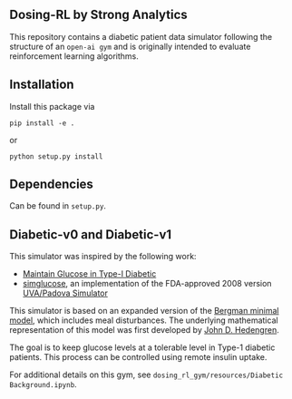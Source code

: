 ## Dosing-RL by Strong Analytics

This repository contains a diabetic patient data simulator following the structure of an `open-ai gym` and is originally intended to evaluate reinforcement learning algorithms.

## Installation

Install this package via
```
pip install -e .
```
or
```
python setup.py install
```

## Dependencies

Can be found in `setup.py`.


## Diabetic-v0 and Diabetic-v1

This simulator was inspired by the following work:
- [Maintain Glucose in Type-I Diabetic](http://apmonitor.com/pdc/index.php/Main/DiabeticBloodGlucose)
- [simglucose](https://github.com/jxx123/simglucose), an implementation of the FDA-approved 2008 version [UVA/Padova Simulator](https://www.ncbi.nlm.nih.gov/pmc/articles/PMC4454102/)

This simulator is based on an expanded version of the [Bergman minimal model](https://www.ncbi.nlm.nih.gov/pmc/articles/PMC2769674/), which includes meal disturbances. The underlying mathematical representation of this model was first developed by [John D. Hedengren](http://apmonitor.com/pdc/index.php/Main/HomePage).

The goal is to keep glucose levels at a tolerable level in Type-1 diabetic patients. This process can be controlled using remote insulin uptake.

For additional details on this gym, see `dosing_rl_gym/resources/Diabetic Background.ipynb`.
